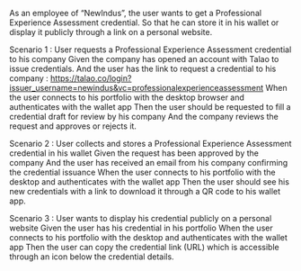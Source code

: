 


As an employee of “NewIndus”, the user wants to get a Professional Experience Assessment credential. So that he can store it in his wallet or display it publicly through a link on a personal website.


Scenario 1 : User requests a Professional Experience Assessment credential to his company
Given the company has opened an account with Talao to issue credentials. 
And the user has the link to request a credential to his company :  https://talao.co/login?issuer_username=newindus&vc=professionalexperienceassessment 
When the user connects to his portfolio with the desktop browser and authenticates with the wallet app
Then the user should be requested to fill a credential draft for review by his company
And the company reviews the request and approves or rejects it. 


Scenario 2 : User collects and stores a  Professional Experience Assessment credential in his wallet
Given the request has been approved by the company
And the user has received an email from his company confirming the credential issuance
When the user connects to his portfolio with the desktop and authenticates with the wallet app
Then the user should see his new credentials with a link to download it through a QR code to his wallet app.


Scenario 3 : User wants to display his credential publicly on a personal website
Given the user has his credential in his portfolio
When the user connects to his portfolio with the desktop and authenticates with the wallet app
Then the user can copy the credential link (URL) which is accessible through an icon below the credential details.
